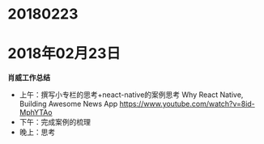 # 20180223

# 2018年02月23日
  **肖威工作总结**
  - 上午：撰写小专栏的思考+neact-native的案例思考
  Why React Native, Building Awesome News App
  https://www.youtube.com/watch?v=8id-MphYTAo
  - 下午：完成案例的梳理
  - 晚上：思考
